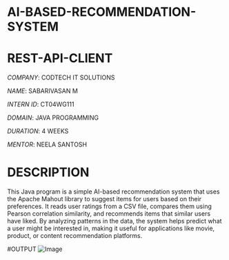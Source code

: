 # AI-BASED-RECOMMENDATION-SYSTEM

# REST-API-CLIENT

*COMPANY*: CODTECH IT SOLUTIONS

*NAME*: SABARIVASAN M

*INTERN ID*: CT04WG111

*DOMAIN*: JAVA PROGRAMMING

*DURATION*: 4 WEEKS

*MENTOR*: NEELA SANTOSH

# DESCRIPTION
This Java program is a simple AI-based recommendation system that uses the Apache Mahout library to suggest items for users based on their preferences. It reads user ratings from a CSV file, compares them using Pearson correlation similarity, and recommends items that similar users have liked. By analyzing patterns in the data, the system helps predict what a user might be interested in, making it useful for applications like movie, product, or content recommendation platforms.

#OUTPUT
![Image](https://github.com/user-attachments/assets/a1211e45-26fc-4947-a601-0c1b68074645)








